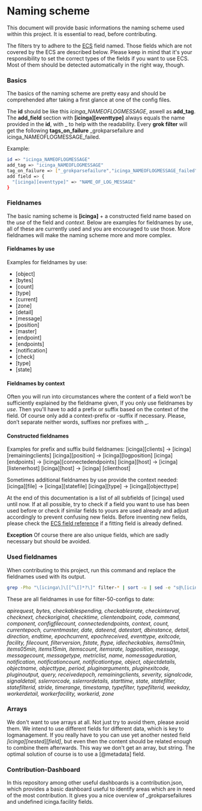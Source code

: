 # Naming scheme
This document will provide basic informations the naming scheme used within this project. It is essential to read, before contributing.

The filters try to adhere to the [ECS](https://www.elastic.co/guide/en/ecs/1.0/index.html) field named. Those fields which are not covered by the ECS are described below. Please keep in mind that it's your responsibility to set the correct types of the fields if you want to use ECS. Most of them should be detected automatically in the right way, though.

### Basics
The basics of the naming scheme are pretty easy and should be comprehended after taking a first glance at one of the config files.

The **id** should be like this *icinga_NAMEOFLOGMESSAGE*, aswell as **add_tag**.
The **add_field** section with **[icinga][eventtype]** always equals the name provided in the **id**, with _ to help with the readability.
Every **grok filter** will get the following **tags_on_failure** _grokparsefailure and icinga_NAMEOFLOGMESSAGE_failed.

Example:
```sh
id => "icinga_NAMEOFLOGMESSAGE"
add_tag => "icinga_NAMEOFLOGMESSAGE"
tag_on_failure => ["_grokparsefailure","icinga_NAMEOFLOGMESSAGE_failed"]
add field => {
  "[icinga][eventtype]" => "NAME_OF_LOG_MESSAGE"
}
```

### Fieldnames

The basic naming scheme is **[icinga]** + a constructed field name based on the *use* of the field and *context*. Below are examples for fieldnames by use, all of these are currently used and you are encouraged to use those. More fieldnames will make the naming scheme more and more complex.

#### Fieldnames by use

Examples for fieldnames by use:
- [object]
- [bytes]
- [count]
- [type]
- [current]
- [zone]
- [detail]
- [message]
- [position]
- [master]
- [endpoint]
- [endpoints]
- [notification]
- [check]
- [type]
- [state]

#### Fieldnames by context

Often you will run into circumstances where the content of a field won’t be sufficiently explained by the fieldname given, If you only use fieldnames by *use*. Then you'll have to add a prefix or suffix based on the context of the field. Of course only add a context-prefix or -suffix if necessary. Please, don’t separate neither words, suffixes nor prefixes with _.

#### Constructed fieldnames

Examples for prefix and suffix build fieldnames:
[icinga][clients] → [icinga][remainingclients]
[icinga][position] → [icinga][logposition]
[icinga][endpoints] → [icinga][connectedendpoints]
[icinga][host] → [icinga] [listenerhost]
[icinga][host] → [icinga] [clienthost]

Sometimes additional fieldnames by use provide the context needed:
[icinga][file] → [icinga][statefile]
[icinga][type] → [icinga][objecttype]

At the end of this documentation is a list of all subfields of [icinga] used until now. If at all possible, try to check if a field you want to use has been used before or check if similar fields to yours are used already and adjust accordingly to prevent confusing new fields. Before inventing new fields, please check the [ECS field reference](https://www.elastic.co/guide/en/ecs/1.0/index.html) if a fitting field is already defined.

**Exception** Of course there are also unique fields, which are sadly necessary but should be avoided.

### Used fieldnames

When contributing to this project, run this command and replace the fieldnames used with its output. 

```sh
grep -Pho "\[icinga\]\[[^\[]*?\]" filter-* | sort -u | sed -e "s@\[icinga\]\[@@;s@\]@,@" | sed ':a;N;$!ba;s/\n/ /g' | sed -e "s/,$//"
```

These are all fieldnames in use for filter-50-configs to date:

*apirequest, bytes, checkablespending, checkablesrate, checkinterval, checknext, checkoriginal, checktime, clientendpoint, code, command, component, configfilecount, connectedendpoints, context, count, currentepoch, currentmaster, date, dateend, datestart, dbinstance, detail, direction, endtime, epochcurrent, epochreceived, eventtype, exitcode, facility, filecount, filterversion, fstate, ftype, idlecheckables, items01min, items05min, items15min, itemscount, itemsrate, logposition, message, messagecount, messagetype, metriclist, name, nomessageduration, notification, notificationcount, notificationtype, object, objectdetails, objectname, objecttype, period, pluginarguments, pluginexitcode, pluginoutput, query, receivedepoch, remainingclients, severity, signalcode, signaldetail, sslerrorcode, sslerrordetails, starttime, state, statefilter, statefilterid, stride, timerange, timestamp, typefilter, typefilterid, weekday, workerdetail, workerfacility, workerid, zone*

### Arrays

We don't want to use arrays at all. Not just try to avoid them, please avoid them. We intend to use different fields for different data, which is key to logmanagement. If you really have to you can use yet another nested field *[icinga][nested][field]*, but even then the content should be related enough to combine them afterwards. This way we don't get an array, but string. The optimal solution of course is to use a [@metadata] field. 

### Contribution-Dashboard

In this repository among other useful dashboards is a contribution.json, which provides a basic dashboard useful to identify areas which are in need of the most contribution. It gives you a nice overview of _grokparsefailures and undefined icinga.facility fields.
